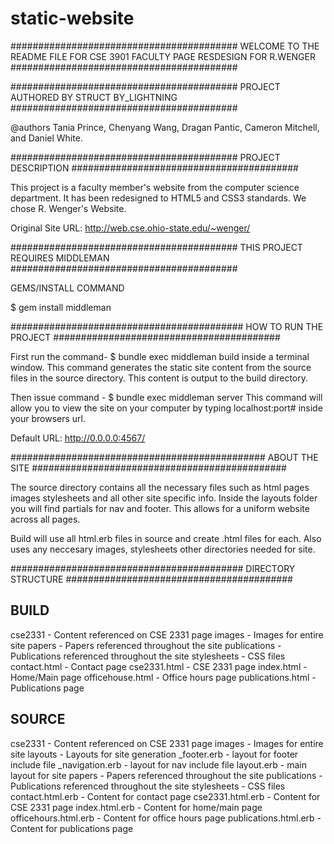 # static-website
#########################################
WELCOME TO THE README FILE FOR CSE 3901
FACULTY PAGE RESDESIGN FOR R.WENGER
#########################################

#########################################
PROJECT AUTHORED BY STRUCT BY_LIGHTNING
#########################################

@authors Tania Prince, Chenyang Wang, Dragan 
Pantic, Cameron Mitchell, and Daniel White.

#########################################
PROJECT DESCRIPTION
#########################################

This project is a faculty member's 
website from the computer science 
department. It has been redesigned to HTML5
and CSS3 standards. We chose R. Wenger's 
Website.

Original Site URL:
http://web.cse.ohio-state.edu/~wenger/

#########################################
THIS PROJECT REQUIRES MIDDLEMAN
#########################################

GEMS/INSTALL COMMAND

$ gem install middleman

##########################################
HOW TO RUN THE PROJECT
#########################################

First run the command- $ bundle exec middleman build
inside a terminal window. This command generates
the static site content from the source files in the
source directory. This content is output to the build
directory.

Then issue command - $ bundle exec middleman server
This command will allow you to view the site on your
computer by typing localhost:port# inside your browsers 
url. 

Default URL: http://0.0.0.0:4567/

##############################################
ABOUT THE SITE
##############################################

The source directory contains all the necessary files
such as html pages images stylesheets and all other 
site specific info. Inside the layouts folder you
will find partials for nav and footer. This allows
for a uniform website across all pages.

Build will use all html.erb files in source and 
create .html files for each. Also uses any neccesary
images, stylesheets other directories needed for site.

##########################################
DIRECTORY STRUCTURE
#########################################

BUILD
---------------------------------------------
cse2331 - Content referenced on CSE 2331 page
images - Images for entire site
papers - Papers referenced throughout the site
publications - Publications referenced throughout the site
stylesheets - CSS files
contact.html - Contact page
cse2331.html - CSE 2331 page
index.html - Home/Main page
officehouse.html - Office hours page
publications.html - Publications page

SOURCE
---------------------------------------------
cse2331 - Content referenced on CSE 2331 page
images - Images for entire site
layouts - Layouts for site generation
	_footer.erb - layout for footer include file
	_navigation.erb - layout for nav include file
	layout.erb - main layout for site
papers - Papers referenced throughout the site
publications - Publications referenced throughout the site
stylesheets - CSS files
contact.html.erb - Content for contact page
cse2331.html.erb - Content for CSE 2331 page
index.html.erb - Content for home/main page
officehours.html.erb - Content for office hours page
publications.html.erb - Content for publications page
